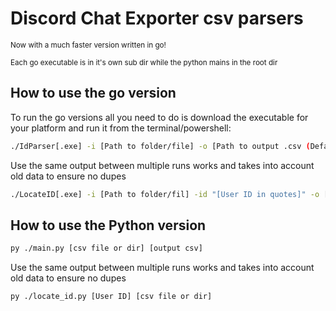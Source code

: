 # Discord Chat Exporter csv parsers

<sub> Now with a much faster version written in go! </sub>

<sub> Each go executable is in it's own sub dir while the python mains in the root dir</sub>

## How to use the go version

To run the go versions all you need to do is download the executable for your platform and run it from the terminal/powershell:

```bash
./IdParser[.exe] -i [Path to folder/file] -o [Path to output .csv (Defaults to ./out.csv)]
```

Use the same output between multiple runs works and takes into account old data to ensure no dupes

```bash
./LocateID[.exe] -i [Path to folder/fil] -id "[User ID in quotes]" -o [Path to output csv (Optional)]
```

## How to use the Python version

```bash
py ./main.py [csv file or dir] [output csv]
```

Use the same output between multiple runs works and takes into account old data to ensure no dupes

``` bash
py ./locate_id.py [User ID] [csv file or dir]
```
